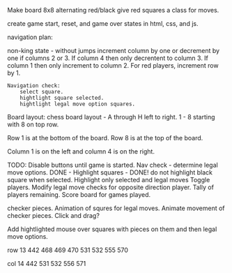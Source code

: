 Make board 
    8x8 alternating red/black
    give red squares a class for moves.

create game start, reset, and game over states in html, css, and js. 



navigation plan:

non-king state - without jumps
    increment column by one or decrement by one if columns 2 or 3.
    If column 4 then only decrentent to column 3. 
    If column 1 then only increment to column 2. 
    For red players, increment row by 1.

    Navigation check: 
        select square.
        hightlight square selected.
        hightlight legal move option squares. 


Board layout: 
    chess board layout - A through H left to right. 
                        1 - 8 starting with 8 on top row.
    
Row 1 is at the bottom of the board. Row 8 is at the top of the board.

Column 1 is on the left and column 4 is on the right. 



TODO: 
Disable  buttons until game is started. 
Nav check - determine legal move options. 
DONE - Highlight squares - 
DONE! do not highlight black square when selected.
Highlight only selected and legal moves
Toggle players.
Modify legal move checks for opposite direction player.
Tally of players remaining.
Score board for games played.

checker pieces.
Animation of squres for legal moves.
Animate movement of checker pieces.
Click and drag? 



Add hightlighted mouse over squares with pieces on them and then legal move options.



row 13 442 468 469 470 531 532 555 570

col 14 442 531 532 556 571


